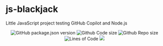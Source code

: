 # js-blackjack

Little JavaScript project testing GitHub Copilot and Node.js

<p align="center">
  <img alt="GitHub package.json version" src="https://img.shields.io/github/package-json/v/suptower/js-blackjack">
  <img alt="Github Code size" src="https://img.shields.io/github/languages/code-size/suptower/js-blackjack">
  <img alt="Github Repo size" src="https://img.shields.io/github/repo-size/suptower/js-blackjack">
  <img alt="Lines of Code" src="https://img.shields.io/tokei/lines/github/suptower/js-blackjack">
  <a href="https://app.codacy.com/gh/suptower/js-blackjack/dashboard?utm_source=gh&utm_medium=referral&utm_content=&utm_campaign=Badge_grade"><img src="https://app.codacy.com/project/badge/Grade/d85c5c9b3fc44a4ba83d08a0ba92e8b2"/></a>
</p>
